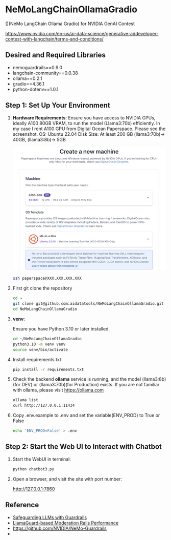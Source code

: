 # NeMoLangChainOllamaGradio

()(NeMo LangChain Ollama Gradio) for NVIDIA GenAI Contest

<https://www.nvidia.com/en-us/ai-data-science/generative-ai/developer-contest-with-langchain/terms-and-conditions/>

## Desired and Required Libraries

- nemoguardrails==0.9.0
- langchain-community==0.0.38
- ollama==0.2.1
- gradio==4.36.1
- python-dotenv==1.0.1

## Step 1: Set Up Your Environment

1. **Hardware Requirements**: Ensure you have access to NVIDIA GPUs, ideally A100 80GB VRAM, to run the model (Llama3:70b) efficiently. In my case I rent A100 GPU from Digital Ocean Paperspace. Please see the screenshot. OS: Ubuntu 22.04 Disk Size: At least 200 GB (llama3:70b)-> 40GB, (llama3:8b)-> 5GB

   ![create_a_new_machine](img/create_a_new_machine.png "create_a_new_machine")

   ```bash
   ssh paperspace@XXX.XXX.XXX.XXX
   ```

1. First git clone the repository

   ```bash
   cd ~
   git clone git@github.com:aidatatools/NeMoLangChainOllamaGradio.git
   cd NeMoLangChainOllamaGradio
   ```

1. **venv**:

   Ensure you have Python 3.10 or later installed.

   ```bash
   cd ~/NeMoLangChainOllamaGradio
   python3.10 -m venv venv
   source venv/bin/activate
   ```

1. Install requirements.txt

   ```bash
   pip install -r requirements.txt
   ```

1. Check the backend **ollama** service is running, and the model (llama3:8b)(for DEV) or (llama3:70b)(for Production) exists. If you are not familiar with ollama, please visit <https://ollama.com>

   ```bash
   ollama list
   curl http://127.0.0.1:11434
   ```

1. Copy .env.example to .env and set the variable(ENV_PROD) to True or False

   ```bash
   echo 'ENV_PROD=False' > .env
   ```

## Step 2: Start the Web UI to Interact with Chatbot

1. Start the WebUI in terminal:

   ```bash
   python chatbot3.py
   ```

1. Open a browser, and visit the site with port number:

   <http://127.0.0.1:7860>

## Reference

- [Safeguarding LLMs with Guardrails](https://towardsdatascience.com/safeguarding-llms-with-guardrails-4f5d9f57cff2)
- [LlamaGuard-based Moderation Rails Performance](https://github.com/NVIDIA/NeMo-Guardrails/blob/develop/docs/evaluation/README.md#llamaguard-based-moderation-rails-performance)
- <https://github.com/NVIDIA/NeMo-Guardrails>
-
